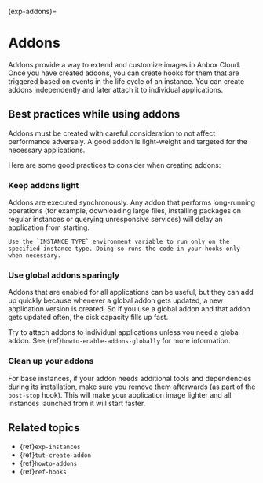 (exp-addons)=
# Addons

Addons provide a way to extend and customize images in Anbox Cloud. Once you have created addons, you can create hooks for them that are triggered based on events in the life cycle of an instance. You can create addons independently and later attach it to individual applications.

## Best practices while using addons

Addons must be created with careful consideration to not affect performance adversely. A good addon is light-weight and targeted for the necessary applications.

Here are some good practices to consider when creating addons:

### Keep addons light

Addons are executed synchronously. Any addon that performs long-running operations (for example, downloading large files, installing packages on regular instances or querying unresponsive services) will delay an application from starting.

```{tip}
Use the `INSTANCE_TYPE` environment variable to run only on the specified instance type. Doing so runs the code in your hooks only when necessary.
```

### Use global addons sparingly

Addons that are enabled for all applications can be useful, but they can add up quickly because whenever a global addon gets updated, a new application version is created. So if you use a global addon and that addon gets updated often, the disk capacity fills up fast.

Try to attach addons to individual applications unless you need a global addon. See {ref}`howto-enable-addons-globally` for more information.

### Clean up your addons

For base instances, if your addon needs additional tools and dependencies during its installation, make sure you remove them afterwards (as part of the `post-stop` hook). This will make your application image lighter and all instances launched from it will start faster.


## Related topics

* {ref}`exp-instances`
* {ref}`tut-create-addon`
* {ref}`howto-addons`
* {ref}`ref-hooks`



